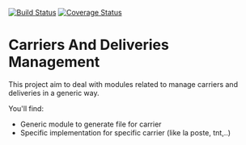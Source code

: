 [![Build Status](https://travis-ci.org/OCA/carrier-delivery.svg?branch=6.1)](https://travis-ci.org/OCA/carrier-delivery)
[![Coverage Status](https://img.shields.io/coveralls/OCA/carrier-delivery.svg?branch=6.1)](https://coveralls.io/r/OCA/carrier-delivery?branch=6.1)

Carriers And Deliveries Management
==================================

This project aim to deal with modules related to manage carriers and deliveries in a generic way.

You'll find:

 - Generic module to generate file for carrier
 - Specific implementation for specific carrier (like la poste, tnt,..)
